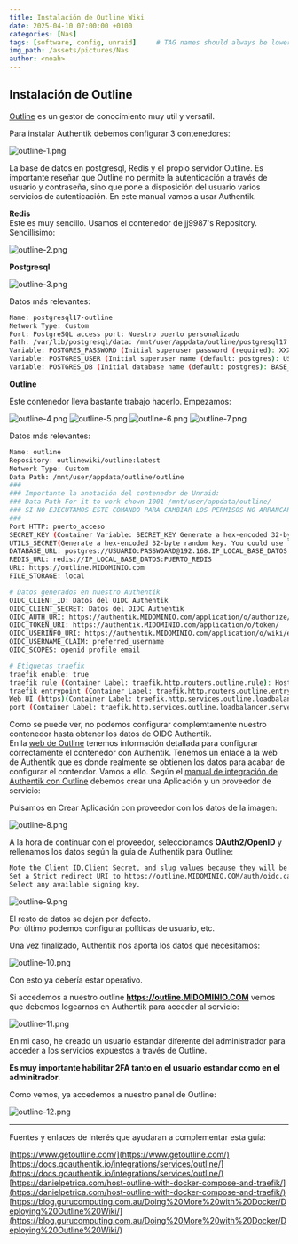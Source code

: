 ```yaml
---
title: Instalación de Outline Wiki
date: 2025-04-10 07:00:00 +0100
categories: [Nas]
tags: [software, config, unraid]     # TAG names should always be lowercase
img_path: /assets/pictures/Nas
author: <noah>
---
```

## Instalación de Outline

[Outline](https://www.getoutline.com/) es un gestor de conocimiento muy util y versatil.  

Para instalar Authentik debemos configurar 3 contenedores:  

![outline-1.png](outline-1.png)

La base de datos en postgresql, Redis y el propio servidor Outline. Es importante reseñar que Outline no permite la autenticación a través de usuario y contraseña, sino que pone a disposición del usuario varios servicios de autenticación. En este manual vamos a usar Authentik.  


**Redis**  
Este es muy sencillo. Usamos el contenedor de jj9987's Repository. Sencillísimo:

![outline-2.png](outline-2.png)


**Postgresql**    

![outline-3.png](outline-3.png)

Datos más relevantes:  

```bash
Name: postgresql17-outline   
Network Type: Custom  
Port: PostgreSQL access port: Nuestro puerto personalizado  
Path: /var/lib/postgresql/data: /mnt/user/appdata/outline/postgresql17  
Variable: POSTGRES_PASSWORD (Initial superuser password (required): XXXXXXXXXXXXXXXXXX  
Variable: POSTGRES_USER (Initial superuser name (default: postgres): USUARIO  
Variable: POSTGRES_DB (Initial database name (default: postgres): BASE_DATOS  
```

**Outline**   
  
Este contenedor lleva bastante trabajo hacerlo. Empezamos:  

![outline-4.png](outline-4.png)
![outline-5.png](outline-5.png)
![outline-6.png](outline-6.png)
![outline-7.png](outline-7.png)

Datos más relevantes:  

```bash
Name: outline
Repository: outlinewiki/outline:latest  
Network Type: Custom
Data Path: /mnt/user/appdata/outline/outline
###
### Importante la anotación del contenedor de Unraid: 
### Data Path For it to work chown 1001 /mnt/user/appdata/outline/
### SI NO EJECUTAMOS ESTE COMANDO PARA CAMBIAR LOS PERMISOS NO ARRANCARÁ NUESTRO CONTENEDOR
###
Port HTTP: puerto_acceso
SECRET_KEY (Container Variable: SECRET_KEY Generate a hex-encoded 32-byte random key. You could use `openssl rand -hex 32`): XXXXXXXXXXXXXXXXXXxx
UTILS_SECRET(Generate a hex-encoded 32-byte random key. You could use `openssl rand -hex 32`): XXXXXXXXXXXXXXXXXXXxxxxx
DATABASE_URL: postgres://USUARIO:PASSWOARD@192.168.IP_LOCAL_BASE_DATOS:PUERTO_BD/NOMBRE_BASE_DATOS
REDIS_URL: redis://IP_LOCAL_BASE_DATOS:PUERTO_REDIS
URL: https://outline.MIDOMINIO.com
FILE_STORAGE: local

# Datos generados en nuestro Authentik
OIDC_CLIENT_ID: Datos del OIDC Authentik
OIDC_CLIENT_SECRET: Datos del OIDC Authentik
OIDC_AUTH_URI: https://authentik.MIDOMINIO.com/application/o/authorize/
OIDC_TOKEN_URI: https://authentik.MIDOMINIO.com/application/o/token/
OIDC_USERINFO_URI: https://authentik.MIDOMINIO.com/application/o/wiki/end-session/
OIDC_USERNAME_CLAIM: preferred_username
OIDC_SCOPES: openid profile email

# Etiquetas traefik
traefik enable: true
traefik rule (Container Label: traefik.http.routers.outline.rule): Host(`outline.MIDOMINIO.com`)
traefik entrypoint (Container Label: traefik.http.routers.outline.entryPoints): https
Web UI (https)(Container Label: traefik.http.services.outline.loadbalancer.server.scheme): http
port (Container Label: traefik.http.services.outline.loadbalancer.server.port): 3000

```
Como se puede ver, no podemos configurar complemtamente nuestro contenedor hasta obtener los datos de OIDC Authentik.  
En la [web de Outline](https://docs.getoutline.com/s/hosting/doc/oidc-8CPBm6uC0I) tenemos información detallada para configurar correctamente el contenedor con Authentik. Tenemos un enlace a la web de Authentik que es donde realmente se obtienen los datos para acabar de configurar el contendor.
Vamos a ello. Según el [manual de integración de Authentik con Outline](https://docs.goauthentik.io/integrations/services/outline/) debemos crear una Aplicación y un proveedor de servicio:

Pulsamos en Crear Aplicación con proveedor con los datos de la imagen:

![outline-8.png](outline-8.png)

A la hora de continuar con el proveedor, seleccionamos **OAuth2/OpenID** y rellenamos los datos según la guía de Authentik para Outline:  

```bash
Note the Client ID,Client Secret, and slug values because they will be required later.
Set a Strict redirect URI to https://outline.MIDOMINIO.COM/auth/oidc.callback.
Select any available signing key.
```
![outline-9.png](outline-9.png)

El resto de datos se dejan por defecto.  
Por último podemos configurar políticas de usuario, etc.

Una vez finalizado, Authentik nos aporta los datos que necesitamos:

![outline-10.png](outline-10.png)

Con esto ya debería estar operativo.  

Si accedemos a nuestro outline **https://outline.MIDOMINIO.COM** vemos que debemos logearnos en Authentik para acceder al servicio:  

![outline-11.png](outline-11.png)

En mi caso, he creado un usuario estandar diferente del administrador para acceder a los servicios expuestos a través de Outline.  
  
**Es muy importante habilitar 2FA tanto en el usuario estandar como en el adminitrador**.

Como vemos, ya accedemos a nuestro panel de Outline:

![outline-12.png](outline-12.png)


***   
Fuentes y enlaces de interés que ayudaran a complementar esta guía:  
  
[https://www.getoutline.com/](https://www.getoutline.com/)  
[https://docs.goauthentik.io/integrations/services/outline/](https://docs.goauthentik.io/integrations/services/outline/)  
[https://danielpetrica.com/host-outline-with-docker-compose-and-traefik/](https://danielpetrica.com/host-outline-with-docker-compose-and-traefik/)  
[https://blog.gurucomputing.com.au/Doing%20More%20with%20Docker/Deploying%20Outline%20Wiki/](https://blog.gurucomputing.com.au/Doing%20More%20with%20Docker/Deploying%20Outline%20Wiki/)  

